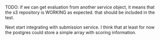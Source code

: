 TODO: if we can get evaluation from another service object, it means that the
s3 repository is WORKING as expected. that should be included in the test.

Next start integrating with submission service. I think that at least for now
the postgres could store a simple array with scoring information.